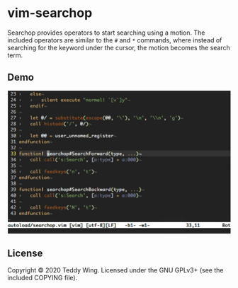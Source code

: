 vim-searchop
============

Searchop provides operators to start searching using a motion. The included
operators are similar to the `#` and `*` commands, where instead of searching
for the keyword under the cursor, the motion becomes the search term.


## Demo
![Screencast](./Demo.gif)


## License
Copyright © 2020 Teddy Wing. Licensed under the GNU GPLv3+ (see the included
COPYING file).
